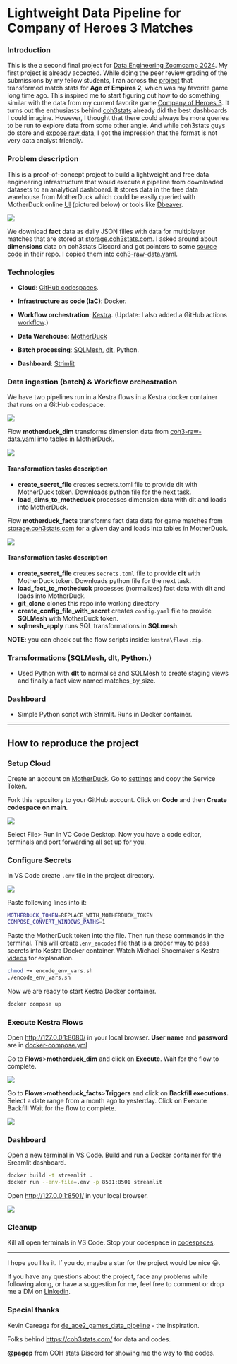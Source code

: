 # Lightweight Data Pipeline for Company of  Heroes 3 Matches

### Introduction

This is the a second final project for [Data Engineering Zoomcamp 2024](https://github.com/DataTalksClub/data-engineering-zoomcamp). My first project is already accepted. While doing the peer review grading of the submissions by my fellow students, I ran across the [project](https://github.com/KevsDe/de_aoe2_games_data_pipeline) that transformed match stats for **Age of Empires 2**, which was my favorite game long time ago. This inspired me to start figuring out how to do something similar with the data from my current favorite game [Company of  Heroes 3](https://community.companyofheroes.com/coh-franchise-home/company-of-heroes-3). It turns out the enthusiasts behind [coh3stats](https://coh3stats.com/stats/games) already did the best dashboards I could imagine. However, I thought that there could always be more queries to be run to explore data from some other angle. And while coh3stats guys do store and [expose raw data](https://coh3stats.com/other/open-data), I got the impression that the format is not very data analyst friendly.

### Problem description

This is a proof-of-concept project to build a lightweight and free data engineering infrastructure that would execute a pipeline from downloaded datasets to an analytical dashboard. It stores data in the free data warehouse from MotherDuck which could be easily queried with MotherDuck online [UI](https://app.motherduck.com/) (pictured below) or tools like [Dbeaver](https://motherduck.com/docs/integrations/dbeaver).

![](pictures/motherduck_ui.png)

We download **fact** data as daily JSON filles with data for multiplayer matches that are stored at [storage.coh3stats.com](https://coh3stats.com/other/open-data). I asked around about **dimensions** data on coh3stats Discord and got pointers to some [source](https://github.com/cohstats/coh3-stats/blob/master/src/coh3/coh3-raw-data.ts) [code](https://github.com/cohstats/coh3-stats/blob/master/src/coh3/coh3-data.ts) in their repo. I copied them into [coh3-raw-data.yaml](dlt/coh3-raw-data.yaml).

### Technologies

- **Cloud**: [GitHub codespaces](https://github.com/codespaces).

- **Infrastructure as code (IaC)**: Docker.

- **Workflow orchestration**: [Kestra](https://kestra.io/). (Update: I also added a GitHub actions [workflow](.github\workflows\data-pipeline.yml).)

- **Data Warehouse**: [MotherDuck](https://app.motherduck.com/)

- **Batch processing**: [SQLMesh](https://sqlmesh.com/), [dlt](https://dlthub.com/), Python.

- **Dashboard**: [Strimlit](https://cheat-sheet.streamlit.app/)

### Data ingestion (batch) & Workflow orchestration

We have two pipelines run in a Kestra flows in a Kestra docker container that runs on a GitHub codespace.

![](pictures/flows.png)

Flow **motherduck_dim** transforms dimension data from [coh3-raw-data.yaml](dlt/coh3-raw-data.yaml) into tables in MotherDuck.

![](pictures/topology_dim.png)

#### Transformation  tasks description

- **create_secret_file** creates secrets.toml file to provide dlt with MotherDuck token. Downloads python file for the next task.
- **load_dims_to_motheduck**  processes dimension data with dlt and loads into MotherDuck.

Flow **motherduck_facts** transforms fact data data for game matches from [storage.coh3stats.com](https://coh3stats.com/other/open-data) for a given day and loads into tables in MotherDuck.

![](pictures/topology_fact.png)

#### Transformation  tasks description

- **create_secret_file** creates `secrets.toml` file to provide **dlt** with MotherDuck token. Downloads python file for the next task.
- **load_fact_to_motheduck**  processes (normalizes) fact data with dlt and loads into MotherDuck.
- **git_clone** clones this repo into working directory
- **create_config_file_with_secret**  creates `config.yaml` file to provide **SQLMesh** with MotherDuck token.
- **sqlmesh_apply** runs SQL transformations in **SQLmesh**.

**NOTE**: you can check out the flow scripts inside: `kestra\flows.zip`.

### Transformations (SQLMesh, dlt, Python.)

- Used Python with **dlt** to normalise and SQLMesh to create staging views and finally a fact view named matches_by_size.

### Dashboard

- Simple Python script with Strimlit. Runs in Docker container.

------



## How to reproduce the project

### Setup Cloud

Create an account on [MotherDuck](https://app.motherduck.com/). Go to [settings](https://app.motherduck.com/settings) and copy the Service Token.

Fork this repository to your GitHub account. Click on **Code** and then **Create codespace on main**.

![](pictures/codespace.png)

Select File> Run in VC Code Desktop. Now you have a code editor, terminals and port forwarding all set up for you.



### Configure Secrets

In VS Code create `.env` file in the project directory.

![](pictures/env_file.png)

Paste following lines into it:

```bash
MOTHERDUCK_TOKEN=REPLACE_WITH_MOTHERDUCK_TOKEN
COMPOSE_CONVERT_WINDOWS_PATHS=1
```

Paste the MotherDuck token into the file. Then run these commands in the terminal. This will create .`env_encoded` file that is a proper way to pass secrets into Kestra Docker container. Watch Michael Shoemaker's Kestra [videos](https://youtu.be/Jfa4jtLOnIs?si=mLKYH7eP6sxC88-1) for explanation.

```bash
chmod +x encode_env_vars.sh
./encode_env_vars.sh
```

Now we are ready to start Kestra Docker container.

```bash
docker compose up
```



### Execute Kestra Flows

Open http://127.0.0.1:8080/ in your local browser. **User name** and **password** are in [docker-compose.yml](docker-compose.yml)

Go to **Flows**>**motherduck_dim** and click on **Execute**. Wait for the flow to complete.

![](pictures/motherduck_dim.png)

Go to **Flows**>**motherduck_facts**>**Triggers** and click on **Backfill executions.** Select a date range from a month ago to yesterday. Click on Execute Backfill  Wait for the flow to complete.

![](pictures/backfill.png)

### Dashboard

Open a new terminal in VS Code. Build and run a Docker container for the Sreamlit dashboard.

```bash
docker build -t streamlit .
docker run --env-file=.env -p 8501:8501 streamlit
```

Open http://127.0.0.1:8501/ in your local browser.

![](pictures/streamlit.png)

### Cleanup

Kill all open terminals in VS Code. Stop your codespace in [codespaces](https://github.com/codespaces).

------

I hope you like it. If you do, maybe a star for the project would be nice 😀.

If you have any questions about the project, face any problems while following along, or have a suggestion for me, feel free to comment or drop me a DM on  [Linkedin](https://www.linkedin.com/in/kurochka/).

### Special thanks 

Kevin Careaga for [de_aoe2_games_data_pipeline](https://github.com/KevsDe/de_aoe2_games_data_pipeline) - the inspiration.

Folks behind https://coh3stats.com/ for data and codes.

**@pagep** from  COH stats Discord for showing me the way to the codes.
